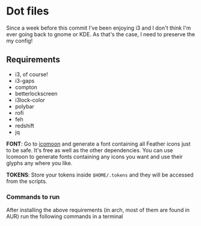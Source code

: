 # Dot files

Since a week before this commit I've been enjoying i3 and I don't think I'm ever going back to gnome or KDE. As that's the case, I need to preserve the my config!

## Requirements
- i3, of course!
- i3-gaps
- compton
- betterlockscreen
- i3lock-color
- polybar
- rofi
- feh
- redshift
- jq

**FONT**: Go to [icomoon](https://icomoon.io/app/) and generate a font containing all Feather icons just to be safe. It's free as well as the other dependencies. You can use Icomoon to generate fonts containing any icons you want and use their glyphs any where you like.

**TOKENS**: Store your tokens inside `$HOME/.tokens` and they will be accessed from the scripts.

### Commands to run
After installing the above requirements (in arch, most of them are found in AUR) run the following commands in a terminal
